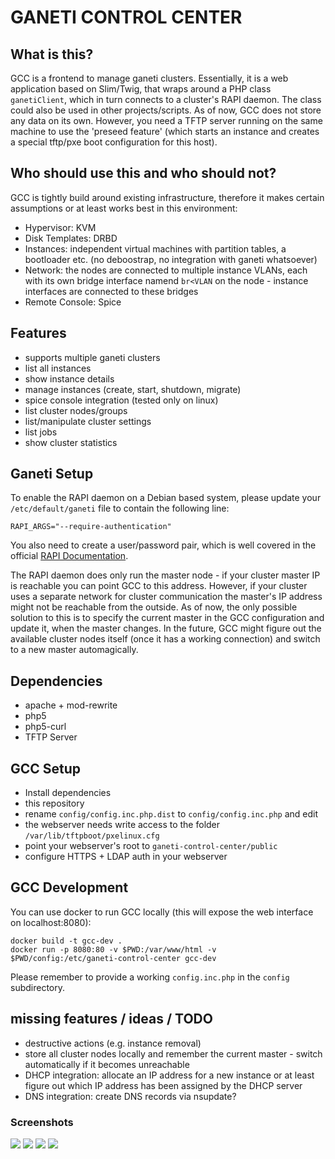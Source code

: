 # GANETI CONTROL CENTER

## What is this?

GCC is a frontend to manage ganeti clusters. Essentially, it is a web application based on Slim/Twig, that wraps around a PHP class ```ganetiClient```, which in turn connects to a cluster's RAPI daemon. The class could also be used in other projects/scripts. As of now, GCC does not store any data on its own. However, you need a TFTP server running on the same machine to use the 'preseed feature' (which starts an instance and creates a special tftp/pxe boot configuration for this host).

## Who should use this and who should not?

GCC is tightly build around existing infrastructure, therefore it makes certain assumptions or at least works best in this environment:
* Hypervisor: KVM
* Disk Templates: DRBD
* Instances: independent virtual machines with partition tables, a bootloader etc. (no deboostrap, no integration with ganeti whatsoever)
* Network: the nodes are connected to multiple instance VLANs, each with its own bridge interface namend ```br<VLAN``` on the node - instance interfaces are connected to these bridges
* Remote Console: Spice

## Features

* supports multiple ganeti clusters
* list all instances
* show instance details
* manage instances (create, start, shutdown, migrate)
* spice console integration (tested only on linux)
* list cluster nodes/groups
* list/manipulate cluster settings
* list jobs
* show cluster statistics

## Ganeti Setup

To enable the RAPI daemon on a Debian based system, please update your ```/etc/default/ganeti``` file to contain the following line:
```
RAPI_ARGS="--require-authentication"
```
You also need to create a user/password pair, which is well covered in the official [RAPI Documentation](http://docs.ganeti.org/ganeti/2.15/html/rapi.html#users-and-passwords).

The RAPI daemon does only run the master node - if your cluster master IP is reachable you can point GCC to this address. However, if your cluster uses a separate network for cluster communication the master's IP address might not be reachable from the outside. As of now, the only possible solution to this is to specify the current master in the GCC configuration and update it, when the master changes. In the future, GCC might figure out the available cluster nodes itself (once it has a working connection) and switch to a new master automagically. 

## Dependencies

* apache + mod-rewrite
* php5
* php5-curl
* TFTP Server

## GCC Setup

* Install dependencies 
* this repository
* rename ```config/config.inc.php.dist``` to ```config/config.inc.php``` and edit
* the webserver needs write access to the folder ```/var/lib/tftpboot/pxelinux.cfg```
* point your webserver's root to ```ganeti-control-center/public```
* configure HTTPS + LDAP auth in your webserver

## GCC Development

You can use docker to run GCC locally (this will expose the web interface on localhost:8080):
```
docker build -t gcc-dev .
docker run -p 8080:80 -v $PWD:/var/www/html -v $PWD/config:/etc/ganeti-control-center gcc-dev
```
Please remember to provide a working `config.inc.php` in the `config` subdirectory.

## missing features / ideas / TODO

* destructive actions (e.g. instance removal)
* store all cluster nodes locally and remember the current master - switch automatically if it becomes unreachable
* DHCP integration: allocate an IP address for a new instance or at least figure out which IP address has been assigned by the DHCP server
* DNS integration: create DNS records via nsupdate? 

### Screenshots

[<img src="http://s15.postimg.org/mms00ql93/gcc_clusternodes.jpg">](http://s15.postimg.org/i0vvsdzq3/gcc_clusternodes.png)
[<img src="http://s8.postimg.org/98xr6m9g1/gcc_instancedetails.jpg">](http://s8.postimg.org/qm81lh4r9/gcc_instancedetails.png)
[<img src="http://s11.postimg.org/wvg91a467/gcc_instances.jpg">](http://s11.postimg.org/byk0wm65f/gcc_instances.png)
[<img src="http://s32.postimg.org/rdogtuh8h/gcc_stats.jpg">](http://s32.postimg.org/apwyrcmh1/gcc_stats.png)
